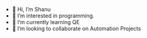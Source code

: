 - 👋 Hi, I’m Shanu
- 👀 I’m interested in programming.
- 🌱 I’m currently learning QE
- 💞️ I’m looking to collaborate on Automation Projects
